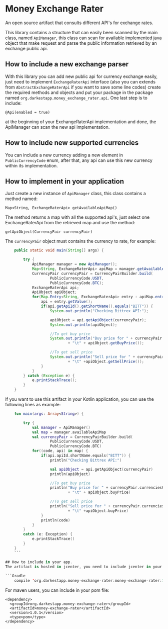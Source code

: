 # Money Exchange Rater
An open source artifact that consults different API's for exchange rates.

This library contains a structure that can easily been scanned by the main class, named ```ApiManager```, this class can scan for available implemented java object that make request and parse the public information retrieved by an exchange public api.


## How to include a new exchange parser
With this library you can add new public api for currency exchange easily, just need to implement ```ExchangeRaterApi``` interface (also you can extends from ```AbstractExchangeRaterApi``` if you want to save some line codes) create the required methods and objects and put your package in the package named ```org.darkestapp.money_exchange_rater.api```. One last step is to include:

```@Api(enabled = true)```

at the beginning of your ExchangeRaterApi implementation and done, the ApiManager can scan the new api implementation.

## How to include new supported currencies
You can include a new currency adding a new element in ```PublicCurrencyCode``` enum, after that, any api can use this new currency within its implementation.

## How to implement in your application
Just create a new instance of ```ApiManager``` class, this class contains a method named:

 ```Map<String, ExchangeRaterApi> getAvailableApiMap()```
 
The method returns a map with all the supported api's, just select one ExchangeRaterApi from the retrieved map and use the method:  
  
```getApiObject(CurrencyPair currencyPair)```

The ```currencyPair``` object must contains the currency to rate, for example:

```Java
    public static void main(String[] args) {

        try {
            ApiManager manager = new ApiManager();
            Map<String, ExchangeRaterApi> apiMap = manager.getAvailableApiMap();
            CurrencyPair currencyPair = CurrencyPairBuilder.build(
                    PublicCurrencyCode.USDT,
                    PublicCurrencyCode.BTC);
            ExchangeRaterApi api;
            ApiObject apiObject;
            for(Map.Entry<String, ExchangeRaterApi> entry : apiMap.entrySet()) {
                api = entry.getValue();
                if(api.getApiId().getShortName().equals("BITT")) {
                    System.out.println("Checking Bittrex API:");

                    apiObject = api.getApiObject(currencyPair);
                    System.out.println(apiObject);

                    //To get buy price
                    System.out.println("Buy price for " + currencyPair.getCurrenciesCodes() + "\n"
                            + "\t" + apiObject.getBuyPrice());

                    //To get sell price
                    System.out.println("Sell price for " + currencyPair.getCurrenciesCodes() + "\n"
                            + "\t" +apiObject.getSellPrice());
                }
            }
        } catch (Exception e) {
            e.printStackTrace();
        }
    }
   ```

If you want to use this artifact in your Kotlin application, you can use the following lines as example:

```Kotlin
    fun main(args: Array<String>) {

        try {
            val manager = ApiManager()
            val map = manager.availableApiMap
            val currencyPair = CurrencyPairBuilder.build(
                    PublicCurrencyCode.USDT,
                    PublicCurrencyCode.BTC)
            for((code, api) in map) {
                if(api.apiId.shortName.equals("BITT")) {
                    println("Checking Bittrex API:")

                    val apiObject = api.getApiObject(currencyPair)
                    println(apiObject)

                    //To get buy price
                    println("Buy price for " + currencyPair.currenciesCodes + "\n"
                            + "\t" + apiObject.buyPrice)

                    //To get sell price
                    println("Sell price for " + currencyPair.currenciesCodes + "\n"
                            + "\t" +apiObject.buyPrice)
                }
                println(code)
            }
        }
        catch (e: Exception) {
            e.printStackTrace()
        }
    }
    ```

## How to include in your app.
The artifact is hosted in jcenter, you need to include jcenter in your repositories sources. If you are using gradle, to include this library using the following lines:
  
```Gradle
    compile 'org.darkestapp.money-exchange-rater:money-exchange-rater:1.0.1'
```
For maven users, you can include in your pom file:
```Maven
<dependency>
  <groupId>org.darkestapp.money-exchange-rater</groupId>
  <artifactId>money-exchange-rater</artifactId>
  <version>1.0.1</version>
  <type>pom</type>
</dependency>
```
